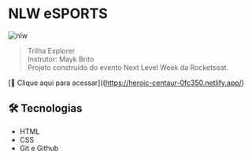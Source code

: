 # NLW eSPORTS

![nlw](https://user-images.githubusercontent.com/93100302/190880823-c23fc361-fd41-4215-a51c-aea73c3776e6.png)

> Trilha Explorer <br>
> Instrutor: Mayk Brito<br>
Projeto construído do evento Next Level Week da Rocketseat.

[🔗 Clique aqui para acessar]((https://heroic-centaur-0fc350.netlify.app/)


## 🛠 Tecnologias

- HTML
- CSS
- Git e Github
